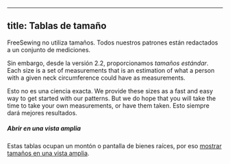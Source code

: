 ***

## title: Tablas de tamaño

FreeSewing no utiliza tamaños. Todos nuestros patrones están redactados a un conjunto de mediciones.

Sin embargo, desde la versión 2.2, proporcionamos *tamaños estándar*. Each size is a set of measurements that is an estimation of what a person with a given neck circumference could have as measurements.

Esto no es una ciencia exacta. We provide these sizes as a fast and easy way to get started with our patterns. But we do hope that you will take the time to take your own measurements, or have them taken. Esto siempre dará mejores resultados.

<Tip>

##### Abrir en una vista amplia

Estas tablas ocupan un montón o pantalla de bienes raíces, por eso
[mostrar tamaños en una vista amplia](/sizes/).

</Tip>
